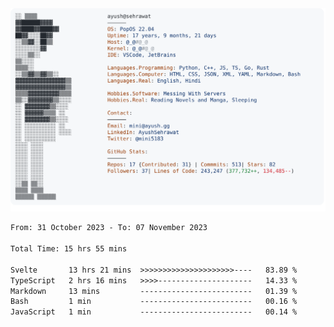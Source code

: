 <a href="https://github.com/AyushSehrawat/AyushSehrawat">
  <picture>
    <source media="(prefers-color-scheme: dark)" srcset="https://raw.githubusercontent.com/AyushSehrawat/AyushSehrawat/main/dark_mode.svg">
    <img alt="Andrew Grant's GitHub Profile README" src="https://raw.githubusercontent.com/AyushSehrawat/AyushSehrawat/main/light_mode.svg">
  </picture>
</a>

<!--START_SECTION:waka-->

```txt
From: 31 October 2023 - To: 07 November 2023

Total Time: 15 hrs 55 mins

Svelte       13 hrs 21 mins  >>>>>>>>>>>>>>>>>>>>>----   83.89 %
TypeScript   2 hrs 16 mins   >>>>---------------------   14.33 %
Markdown     13 mins         -------------------------   01.39 %
Bash         1 min           -------------------------   00.16 %
JavaScript   1 min           -------------------------   00.14 %
```

<!--END_SECTION:waka-->

